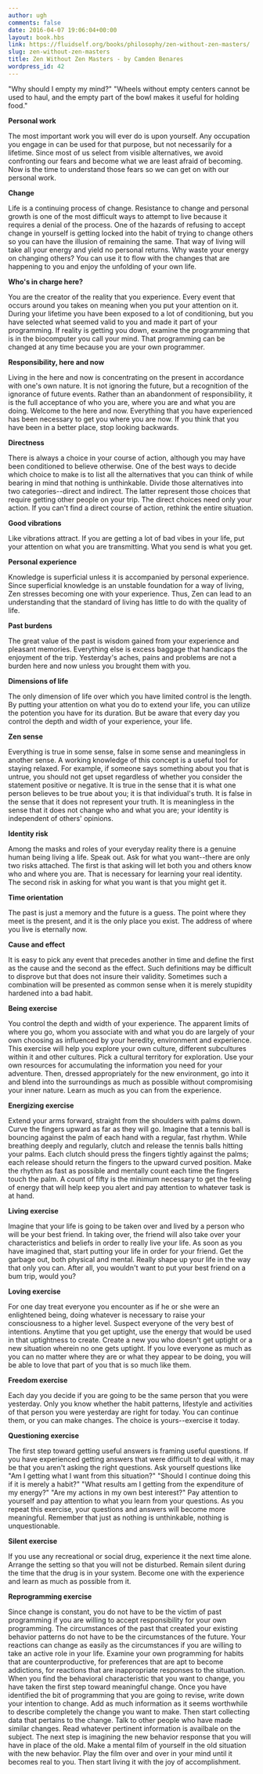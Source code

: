 ```yaml
---
author: ugh
comments: false
date: 2016-04-07 19:06:04+00:00
layout: book.hbs
link: https://fluidself.org/books/philosophy/zen-without-zen-masters/
slug: zen-without-zen-masters
title: Zen Without Zen Masters - by Camden Benares
wordpress_id: 42
---
```


"Why should I empty my mind?"
"Wheels without empty centers cannot be used to haul, and the empty part of the bowl makes it useful for holding food."

**Personal work**

The most important work you will ever do is upon yourself. Any occupation you engage in can be used for that purpose, but not necessarily for a lifetime. Since most of us select from visible alternatives, we avoid confronting our fears and become what we are least afraid of becoming. Now is the time to understand those fears so we can get on with our personal work.

**Change**

Life is a continuing process of change. Resistance to change and personal growth is one of the most difficult ways to attempt to live because it requires a denial of the process. One of the hazards of refusing to accept change in yourself is getting locked into the habit of trying to change others so you can have the illusion of remaining the same. That way of living will take all your energy and yield no personal returns. Why waste your energy on changing others? You can use it to flow with the changes that are happening to you and enjoy the unfolding of your own life.

**Who's in charge here?**

You are the creator of the reality that you experience. Every event that occurs around you takes on meaning when you put your attention on it. During your lifetime you have been exposed to a lot of conditioning, but you have selected what seemed valid to you and made it part of your programming. If reality is getting you down, examine the programming that is in the biocomputer you call your mind. That programming can be changed at any time because you are your own programmer.

**Responsibility, here and now**

Living in the here and now is concentrating on the present in accordance with one's own nature. It is not ignoring the future, but a recognition of the ignorance of future events. Rather than an abandonment of responsibility, it is the full acceptance of who you are, where you are and what you are doing. Welcome to the here and now. Everything that you have experienced has been necessary to get you where you are now. If you think that you have been in a better place, stop looking backwards.

**Directness**

There is always a choice in your course of action, although you may have been conditioned to believe otherwise. One of the best ways to decide which choice to make is to list all the alternatives that you can think of while bearing in mind that nothing is unthinkable. Divide those alternatives into two categories--direct and indirect. The latter represent those choices that require getting other people on your trip. The direct choices need only your action. If you can't find a direct course of action, rethink the entire situation.

**Good vibrations**

Like vibrations attract. If you are getting a lot of bad vibes in your life, put your attention on what you are transmitting. What you send is what you get.

**Personal experience**

Knowledge is superficial unless it is accompanied by personal experience. Since superficial knowledge is an unstable foundation for a way of living, Zen stresses becoming one with your experience. Thus, Zen can lead to an understanding that the standard of living has little to do with the quality of life.

**Past burdens**

The great value of the past is wisdom gained from your experience and pleasant memories. Everything else is excess baggage that handicaps the enjoyment of the trip. Yesterday's aches, pains and problems are not a burden here and now unless you brought them with you.

**Dimensions of life**

The only dimension of life over which you have limited control is the length. By putting your attention on what you do to extend your life, you can utilize the potention you have for its duration. But be aware that every day you control the depth and width of your experience, your life.

**Zen sense**

Everything is true in some sense, false in some sense and meaningless in another sense. A working knowledge of this concept is a useful tool for staying relaxed. For example, if someone says something about you that is untrue, you should not get upset regardless of whether you consider the statement positive or negative. It is true in the sense that it is what one person believes to be true about you; it is that individual's truth. It is false in the sense that it does not represent your truth. It is meaningless in the sense that it does not change who and what you are; your identity is independent of others' opinions.

**Identity risk**

Among the masks and roles of your everyday reality there is a genuine human being living a life. Speak out. Ask for what you want--there are only two risks attached. The first is that asking will let both you and others know who and where you are. That is necessary for learning your real identity. The second risk in asking for what you want is that you might get it.

**Time orientation**

The past is just a memory and the future is a guess. The point where they meet is the present, and it is the only place you exist. The address of where you live is eternally now.

**Cause and effect**

It is easy to pick any event that precedes another in time and define the first as the cause and the second as the effect. Such definitions may be difficult to disprove but that does not insure their validity. Sometimes such a combination will be presented as common sense when it is merely stupidity hardened into a bad habit.

**Being exercise**

You control the depth and width of your experience. The apparent limits of where you go, whom you associate with and what you do are largely of your own choosing as influenced by your heredity, environment and experience. This exercise will help you explore your own culture, different subcultures within it and other cultures. Pick a cultural territory for exploration. Use your own resources for accumulating the information you need for your adventure. Then, dressed appropriately for the new environment, go into it and blend into the surroundings as much as possible without compromising your inner nature. Learn as much as you can from the experience.

**Energizing exercise**

Extend your arms forward, straight from the shoulders with palms down. Curve the fingers upward as far as they will go. Imagine that a tennis ball is bouncing against the palm of each hand with a regular, fast rhythm. While breathing deeply and regularly, clutch and release the tennis balls hitting your palms. Each clutch should press the fingers tightly against the palms; each release should return the fingers to the upward curved position. Make the rhythm as fast as possible and mentally count each time the fingers touch the palm. A count of fifty is the minimum necessary to get the feeling of energy that will help keep you alert and pay attention to whatever task is at hand.

**Living exercise**

Imagine that your life is going to be taken over and lived by a person who will be your best friend. In taking over, the friend will also take over your characteristics and beliefs in order to really live your life. As soon as you have imagined that, start putting your life in order for your friend. Get the garbage out, both physical and mental. Really shape up your life in the way that only you can. After all, you wouldn't want to put your best friend on a bum trip, would you?

**Loving exercise**

For one day treat everyone you encounter as if he or she were an enlightened being, doing whatever is necessary to raise your consciousness to a higher level. Suspect everyone of the very best of intentions. Anytime that you get uptight, use the energy that would be used in that uptightness to create. Create a new you who doesn't get uptight or a new situation wherein no one gets uptight. If you love everyone as much as you can no matter where they are or what they appear to be doing, you will be able to love that part of you that is so much like them.

**Freedom exercise**

Each day you decide if you are going to be the same person that you were yesterday. Only you know whether the habit patterns, lifestyle and activities of that person you were yesterday are right for today. You can continue them, or you can make changes. The choice is yours--exercise it today.

**Questioning exercise**

The first step toward getting useful answers is framing useful questions. If you have experienced getting answers that were difficult to deal with, it may be that you aren't asking the right questions. Ask yourself questions like "Am I getting what I want from this situation?" "Should I continue doing this if it is merely a habit?" "What results am I getting from the expenditure of my energy?" "Are my actions in my own best interest?" Pay attention to yourself and pay attention to what you learn from your questions. As you repeat this exercise, your questions and answers will become more meaningful. Remember that just as nothing is unthinkable, nothing is unquestionable.

**Silent exercise**

If you use any recreational or social drug, experience it the next time alone. Arrange the setting so that you will not be disturbed. Remain silent during the time that the drug is in your system. Become one with the experience and learn as much as possible from it.

**Reprogramming exercise**

Since change is constant, you do not have to be the victim of past programming if you are willing to accept responsibility for your own programming. The circumstances of the past that created your existing behavior patterns do not have to be the circumstances of the future. Your reactions can change as easily as the circumstances if you are willing to take an active role in your life. Examine your own programming for habits that are counterproductive, for preferences that are apt to become addictions, for reactions that are inappropriate responses to the situation. When you find the behavioral characteristic that you want to change, you have taken the first step toward meaningful change.
Once you have identified the bit of programming that you are going to revise, write down your intention to change. Add as much information as it seems worthwhile to describe completely the change you want to make. Then start collecting data that pertains to the change. Talk to other people who have made similar changes. Read whatever pertinent information is availbale on the subject. The next step is imagining the new behavior response that you will have in place of the old. Make a mental film of yourself in the old situation with the new behavior. Play the film over and over in your mind until it becomes real to you. Then start living it with the joy of accomplishment.
